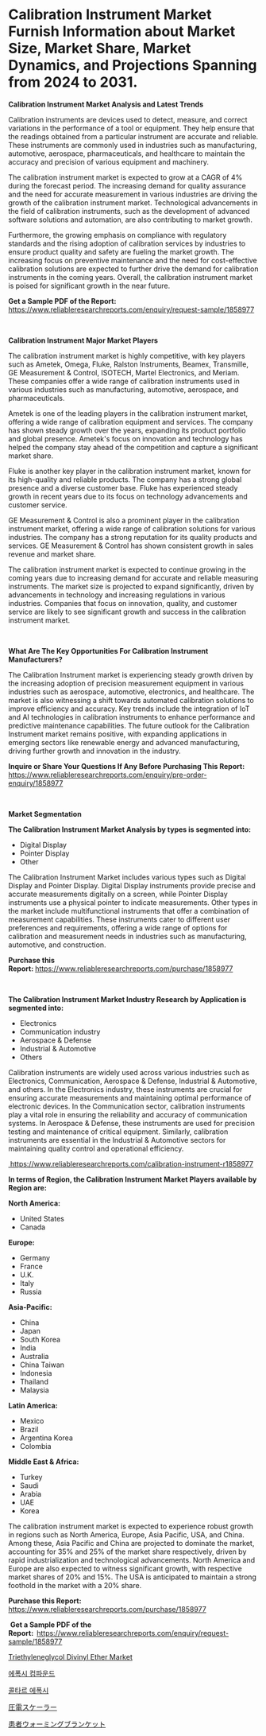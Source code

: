 <p><h1>Calibration Instrument Market Furnish Information about Market Size, Market Share, Market Dynamics, and Projections Spanning from 2024 to 2031.</h1></p><p><strong>Calibration Instrument Market Analysis and Latest Trends</strong></p>
<p><p>Calibration instruments are devices used to detect, measure, and correct variations in the performance of a tool or equipment. They help ensure that the readings obtained from a particular instrument are accurate and reliable. These instruments are commonly used in industries such as manufacturing, automotive, aerospace, pharmaceuticals, and healthcare to maintain the accuracy and precision of various equipment and machinery.</p><p>The calibration instrument market is expected to grow at a CAGR of 4% during the forecast period. The increasing demand for quality assurance and the need for accurate measurement in various industries are driving the growth of the calibration instrument market. Technological advancements in the field of calibration instruments, such as the development of advanced software solutions and automation, are also contributing to market growth.</p><p>Furthermore, the growing emphasis on compliance with regulatory standards and the rising adoption of calibration services by industries to ensure product quality and safety are fueling the market growth. The increasing focus on preventive maintenance and the need for cost-effective calibration solutions are expected to further drive the demand for calibration instruments in the coming years. Overall, the calibration instrument market is poised for significant growth in the near future.</p></p>
<p><strong>Get a Sample PDF of the Report:&nbsp;</strong> <a href="https://www.reliableresearchreports.com/enquiry/request-sample/1858977">https://www.reliableresearchreports.com/enquiry/request-sample/1858977</a></p>
<p>&nbsp;</p>
<p><strong>Calibration Instrument Major Market Players</strong></p>
<p><p>The calibration instrument market is highly competitive, with key players such as Ametek, Omega, Fluke, Ralston Instruments, Beamex, Transmille, GE Measurement & Control, ISOTECH, Martel Electronics, and Meriam. These companies offer a wide range of calibration instruments used in various industries such as manufacturing, automotive, aerospace, and pharmaceuticals.</p><p>Ametek is one of the leading players in the calibration instrument market, offering a wide range of calibration equipment and services. The company has shown steady growth over the years, expanding its product portfolio and global presence. Ametek's focus on innovation and technology has helped the company stay ahead of the competition and capture a significant market share.</p><p>Fluke is another key player in the calibration instrument market, known for its high-quality and reliable products. The company has a strong global presence and a diverse customer base. Fluke has experienced steady growth in recent years due to its focus on technology advancements and customer service.</p><p>GE Measurement & Control is also a prominent player in the calibration instrument market, offering a wide range of calibration solutions for various industries. The company has a strong reputation for its quality products and services. GE Measurement & Control has shown consistent growth in sales revenue and market share.</p><p>The calibration instrument market is expected to continue growing in the coming years due to increasing demand for accurate and reliable measuring instruments. The market size is projected to expand significantly, driven by advancements in technology and increasing regulations in various industries. Companies that focus on innovation, quality, and customer service are likely to see significant growth and success in the calibration instrument market.</p></p>
<p>&nbsp;</p>
<p><strong>What Are The Key Opportunities For Calibration Instrument Manufacturers?</strong></p>
<p><p>The Calibration Instrument market is experiencing steady growth driven by the increasing adoption of precision measurement equipment in various industries such as aerospace, automotive, electronics, and healthcare. The market is also witnessing a shift towards automated calibration solutions to improve efficiency and accuracy. Key trends include the integration of IoT and AI technologies in calibration instruments to enhance performance and predictive maintenance capabilities. The future outlook for the Calibration Instrument market remains positive, with expanding applications in emerging sectors like renewable energy and advanced manufacturing, driving further growth and innovation in the industry.</p></p>
<p><strong>Inquire or Share Your Questions If Any Before Purchasing This Report:</strong> <a href="https://www.reliableresearchreports.com/enquiry/pre-order-enquiry/1858977">https://www.reliableresearchreports.com/enquiry/pre-order-enquiry/1858977</a></p>
<p>&nbsp;</p>
<p><strong>Market Segmentation</strong></p>
<p><strong>The Calibration Instrument Market Analysis by types is segmented into:</strong></p>
<p><ul><li>Digital Display</li><li>Pointer Display</li><li>Other</li></ul></p>
<p><p>The Calibration Instrument Market includes various types such as Digital Display and Pointer Display. Digital Display instruments provide precise and accurate measurements digitally on a screen, while Pointer Display instruments use a physical pointer to indicate measurements. Other types in the market include multifunctional instruments that offer a combination of measurement capabilities. These instruments cater to different user preferences and requirements, offering a wide range of options for calibration and measurement needs in industries such as manufacturing, automotive, and construction.</p></p>
<p><strong>Purchase this Report:&nbsp;</strong><a href="https://www.reliableresearchreports.com/purchase/1858977">https://www.reliableresearchreports.com/purchase/1858977</a></p>
<p>&nbsp;</p>
<p><strong>The Calibration Instrument Market Industry Research by Application is segmented into:</strong></p>
<p><ul><li>Electronics</li><li>Communication industry</li><li>Aerospace & Defense</li><li>Industrial & Automotive</li><li>Others</li></ul></p>
<p><p>Calibration instruments are widely used across various industries such as Electronics, Communication, Aerospace & Defense, Industrial & Automotive, and others. In the Electronics industry, these instruments are crucial for ensuring accurate measurements and maintaining optimal performance of electronic devices. In the Communication sector, calibration instruments play a vital role in ensuring the reliability and accuracy of communication systems. In Aerospace & Defense, these instruments are used for precision testing and maintenance of critical equipment. Similarly, calibration instruments are essential in the Industrial & Automotive sectors for maintaining quality control and operational efficiency.</p></p>
<p><a href="https://www.reliableresearchreports.com/calibration-instrument-r1858977">&nbsp;https://www.reliableresearchreports.com/calibration-instrument-r1858977</a></p>
<p><strong>In terms of Region, the Calibration Instrument Market Players available by Region are:</strong></p>
<p>
    <p> <strong> North America: </strong>
        <ul>
            <li>United States</li>
            <li>Canada</li>
        </ul>
        </p> 
    <p> <strong> Europe: </strong>
        <ul>
            <li>Germany</li>
            <li>France</li>
            <li>U.K.</li>
            <li>Italy</li>
            <li>Russia</li>
        </ul>
        </p> 
    <p> <strong> Asia-Pacific: </strong>
        <ul>
            <li>China</li>
            <li>Japan</li>
            <li>South Korea</li>
            <li>India</li>
            <li>Australia</li>
            <li>China Taiwan</li>
            <li>Indonesia</li>
            <li>Thailand</li>
            <li>Malaysia</li>
        </ul>
        </p> 
    <p> <strong> Latin America: </strong>
        <ul>
            <li>Mexico</li>
            <li>Brazil</li>
            <li>Argentina Korea</li>
            <li>Colombia</li>
        </ul>
        </p> 
    <p> <strong> Middle East & Africa: </strong>
        <ul>
            <li>Turkey</li>
            <li>Saudi</li>
            <li>Arabia</li>
            <li>UAE</li>
            <li>Korea</li>
        </ul>
    </p>
    </p>
<p><p>The calibration instrument market is expected to experience robust growth in regions such as North America, Europe, Asia Pacific, USA, and China. Among these, Asia Pacific and China are projected to dominate the market, accounting for 35% and 25% of the market share respectively, driven by rapid industrialization and technological advancements. North America and Europe are also expected to witness significant growth, with respective market shares of 20% and 15%. The USA is anticipated to maintain a strong foothold in the market with a 20% share.</p></p>
<p><strong>Purchase this Report: </strong><a href="https://www.reliableresearchreports.com/purchase/1858977">https://www.reliableresearchreports.com/purchase/1858977</a></p>
<p>&nbsp;<strong>Get a Sample PDF of the Report:&nbsp;&nbsp;</strong><a href="https://www.reliableresearchreports.com/enquiry/request-sample/1858977">https://www.reliableresearchreports.com/enquiry/request-sample/1858977</a></p>
<p><strong></strong></p>
<p><p><a href="https://issuu.com/reportprime-2/docs/triethyleneglycol-divinyl-ether-market-size-2030.p">Triethyleneglycol Divinyl Ether Market</a></p><p><a href="https://github.com/vss5505pa7z1p/Market-Research-Report-List-1/blob/main/693340729596.md">에폭시 컴파운드</a></p><p><a href="https://github.com/FelipeGrrady654556/Market-Research-Report-List-1/blob/main/999046429597.md">콜타르 에폭시</a></p><p><a href="https://github.com/nemesis2824/Market-Research-Report-List-1/blob/main/897434232488.md">圧電スケーラー</a></p><p><a href="https://github.com/pepo3k/Market-Research-Report-List-1/blob/main/951448032487.md">患者ウォーミングブランケット</a></p></p>